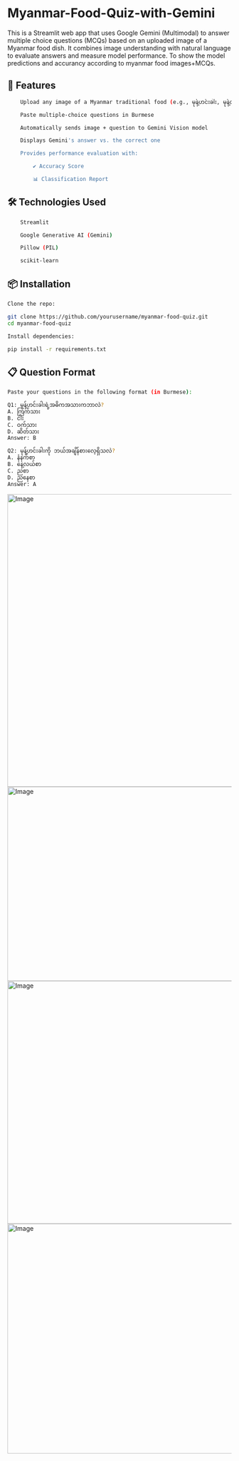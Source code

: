 # Myanmar-Food-Quiz-with-Gemini
This is a Streamlit web app that uses Google Gemini (Multimodal) to answer multiple choice questions (MCQs) based on an uploaded image of a Myanmar food dish.
It combines image understanding with natural language to evaluate answers and measure model performance.
To show the model predictions and accurancy according to myanmar food images+MCQs.

## 🚀 Features
```bash
    Upload any image of a Myanmar traditional food (e.g., မုန့်ဟင်းခါး, မုန့်လင်မယား)

    Paste multiple-choice questions in Burmese

    Automatically sends image + question to Gemini Vision model

    Displays Gemini's answer vs. the correct one

    Provides performance evaluation with:

        ✔️ Accuracy Score

        📊 Classification Report
```
## 🛠️ Technologies Used
```bash
    Streamlit

    Google Generative AI (Gemini)

    Pillow (PIL)

    scikit-learn
```

## 📦 Installation
```bash
Clone the repo:

git clone https://github.com/yourusername/myanmar-food-quiz.git
cd myanmar-food-quiz

Install dependencies:

pip install -r requirements.txt
```

## 📋 Question Format
```bash
Paste your questions in the following format (in Burmese):

Q1: မုန့်ဟင်းခါးရဲ့အဓိကအသားကဘာလဲ?
A. ကြက်သား
B. ငါး
C. ဝက်သား
D. ဆိတ်သား
Answer: B

Q2: မုန့်ဟင်းခါးကို ဘယ်အချိန်စားလေ့ရှိသလဲ?
A. နံနက်စာ
B. နေ့လယ်စာ
C. ညစာ
D. ညနေစာ
Answer: A
```

<img width="1886" height="657" alt="Image" src="https://github.com/user-attachments/assets/42bb191a-e4dd-4e06-ae0e-7fd86b7d69b0" />

<img width="665" height="436" alt="Image" src="https://github.com/user-attachments/assets/52b3c632-4244-493c-b3fc-73c7f8698035" />

<img width="1334" height="545" alt="Image" src="https://github.com/user-attachments/assets/4aa6f524-87f7-4b82-8193-bcda330a0acd" />

<img width="1362" height="516" alt="Image" src="https://github.com/user-attachments/assets/464d169c-05cc-4aba-9656-affe01d9f8cc" />
